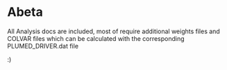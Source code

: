 # Abeta

All Analysis docs are included, most of require additional weights files and COLVAR files which can be calculated with the corresponding PLUMED_DRIVER.dat file

:)
